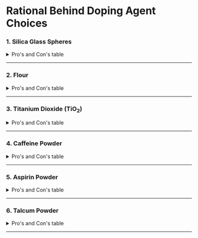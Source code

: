 # Rational Behind Doping Agent Choices


### 1. Silica Glass Spheres

<details>
  <summary>Pro's and Con's table</summary>
  
<table style="width:100%">
  <tr>
    <th>Pros</th>
    <th>Cons</th>
  </tr>

  <tr>
    <td>Will not dissolve</td>
    <td>Very reflective (usually too much)</td>
  </tr>

  <tr>
    <td>Different sizes</td>
    <td>Not readily available</td>
  </tr>

  <tr>
    <td>Will never decompose</td>
    <td>PPE required</td>
  </tr>

  <tr>
    <td></td>
    <td>Difficult to uniformly mix such small quantities</td>
  </tr>
</table>

</details>

---

### 2. Flour

<details>
  <summary>Pro's and Con's table</summary>

<table style="width:100%">
  <tr>
    <th>Pros</th>
    <th>Cons</th>
  </tr>

  <tr>
    <td>Both polar and non polar</td>
    <td>May decompose over time</td>
  </tr>

  <tr>
    <td>affordable</td>
    <td></td>
  </tr>
</table>

</details>

---

### 3. Titanium Dioxide (TiO<sub>2</sub>)

<details>
  <summary>Pro's and Con's table</summary>

<table style="width:100%">
  <tr>
    <th>Pros</th>
    <th>Cons</th>
  </tr>

  <tr>
    <td>will not dissolve</td>
    <td>More expensive</td>
  </tr>

  <tr>
    <td>Will not decompose</td>
    <td>Possible carcinogen</td>
  </tr>
</table>

</details>

---

### 4. Caffeine Powder

<details>
  <summary>Pro's and Con's table</summary>

<table style="width:100%">
  <tr>
    <th>Pros</th>
    <th>Cons</th>
  </tr>

  <tr>
    <td>will not dissolve fully</td>
    <td>More difficult to get uniform powder</td>
  </tr>

  <tr>
    <td>Will not decompose quickly</td>
    <td>Drug</td>
  </tr>

  <tr>
    <td>Affordable</td>
    <td></td>
  </tr>
</table>

</details>

---

### 5. Aspirin Powder

<details>
  <summary>Pro's and Con's table</summary>

<table style="width:100%">
  <tr>
    <th>Pros</th>
    <th>Cons</th>
  </tr>

  <tr>
    <td>Both polar and non polar parts (Partially dissolve)</td>
    <td>Not all pills are the same (ie. coatings)</td>
  </tr>

  <tr>
    <td>Affordable</td>
    <td>Drug</td>
  </tr>

  <tr>
    <td>Unlikely to decompose</td>
    <td>Difficult to get to uniform powder</td>
  </tr>
</table>

</details>

---

### 6. Talcum Powder

<details>
  <summary>Pro's and Con's table</summary>

<table style="width:100%">
  <tr>
    <th>Pros</th>
    <th>Cons</th>
  </tr>

  <tr>
    <td>Non organic, has long shelf life</td>
    <td>Some have added ingredients</td>
  </tr>

  <tr>
    <td>Affordable</td>
    <td>May clump together during mixing stage</td>
  </tr>
</table>

</details>

---

